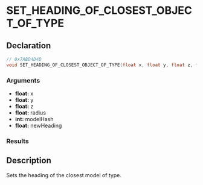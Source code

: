 # SET_HEADING_OF_CLOSEST_OBJECT_OF_TYPE

## Declaration
```cpp
// 0x7ABD4D4D
void SET_HEADING_OF_CLOSEST_OBJECT_OF_TYPE(float x, float y, float z, float radius, int modelHash, float newHeading);
```

### Arguments
- **float:** x
- **float:** y
- **float:** z
- **float:** radius
- **int:** modelHash
- **float:** newHeading

### Results

## Description
Sets the heading of the closest model of type.